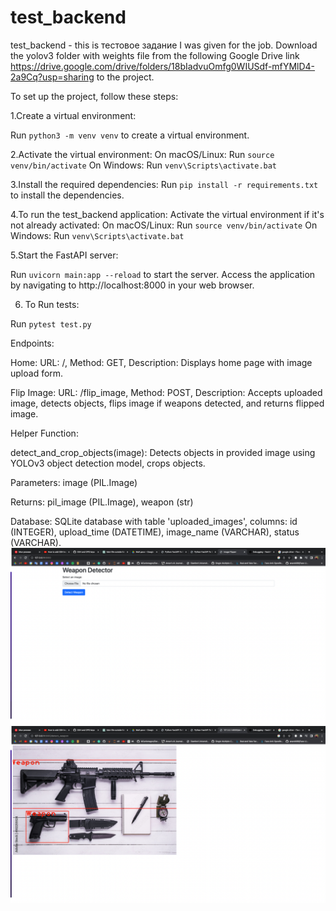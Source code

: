 # test_backend

test_backend - this is тестовое задание I was given for the job.
Download the yolov3 folder with weights file from the following Google Drive link https://drive.google.com/drive/folders/18bIadvuOmfg0WIUSdf-mfYMlD4-2a9Cq?usp=sharing to the project.

To set up the project, follow these steps:

1.Create a virtual environment:

Run ``` python3 -m venv venv ``` to create a virtual environment.

2.Activate the virtual environment:
On macOS/Linux: Run ```source venv/bin/activate```
On Windows: Run ```venv\Scripts\activate.bat```

3.Install the required dependencies:
Run ```pip install -r requirements.txt``` to install the dependencies.

4.To run the test_backend application:
Activate the virtual environment if it's not already activated:
On macOS/Linux: Run ```source venv/bin/activate```
On Windows: Run ```venv\Scripts\activate.bat```


5.Start the FastAPI server:

Run ```uvicorn main:app --reload``` to start the server.
Access the application by navigating to http://localhost:8000 in your web browser.

6. To Run tests:

Run ```pytest test.py```


Endpoints:

Home: URL: /, Method: GET, Description: Displays home page with image upload form.


Flip Image: URL: /flip_image, Method: POST, Description: Accepts uploaded image, detects objects, flips image if weapons detected, and returns flipped image.


Helper Function:

detect_and_crop_objects(image): Detects objects in provided image using YOLOv3 object detection model, crops objects.

Parameters: image (PIL.Image)

Returns: pil_image (PIL.Image), weapon (str)


Database: SQLite database with table 'uploaded_images', columns: id (INTEGER), upload_time (DATETIME), image_name (VARCHAR), status (VARCHAR).
![Alt Text](https://github.com/allebee/test_back/blob/main/process_photo2.png)
![Alt Text](https://github.com/allebee/test_back/blob/main/process_photo1.png)
